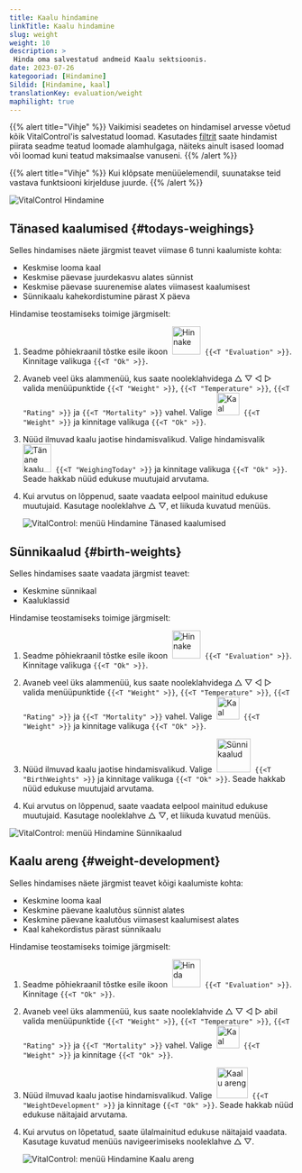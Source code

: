 ```yaml
---
title: Kaalu hindamine
linkTitle: Kaalu hindamine
slug: weight
weight: 10
description: >
 Hinda oma salvestatud andmeid Kaalu sektsioonis.
date: 2023-07-26
kategooriad: [Hindamine]
Sildid: [Hindamine, kaal]
translationKey: evaluation/weight
maphilight: true
---
```

{{% alert title="Vihje" %}}
Vaikimisi seadetes on hindamisel arvesse võetud kõik VitalControl'is salvestatud loomad. Kasutades [filtrit](../../filter/) saate hindamist piirata seadme teatud loomade alamhulgaga, näiteks ainult isased loomad või loomad kuni teatud maksimaalse vanuseni.
{{% /alert %}}

{{% alert title="Vihje" %}}
Kui klõpsate menüüelemendil, suunatakse teid vastava funktsiooni kirjelduse juurde.
{{% /alert %}}

<img src="../images/imagemap.png" alt="VitalControl Hindamine" title="Kaal" usemap="#workmap" class="maphilight" />

<map name="workmap">
   <area shape="rect" coords="3,40,116,160" alt="Tänane kaalumine" title="Hinda oma loomade tänase päeva VitalControl'iga salvestatud kaalu väärtusi&#10;Hiireklõps: dokumentatsiooni juurde" href="/et/docs/evaluation/weight/#todays-weighings">
   <area shape="rect" coords="116,40,238,160" alt="Sünnikaalud" title="Hinda oma salvestatud sünnikaale&#10;Hiireklõps: dokumentatsiooni juurde" href="/et/docs/evaluation/weight/#birth-weights">
   <area shape="rect" coords="3,160,116,279" alt="Kaalude areng" title="Hinda oma loomade kaalu arengut&#10;Hiireklõps: dokumentatsiooni juurde" href="/et/docs/evaluation/weight/#weight-development">

   <area shape="rect" coords="150,282,238,319" alt="Filter" title="Sea filter&#10;Hiireklõps: dokumentatsiooni juurde" href="/et/docs/filter">
   <area shape="rect" coords="2,282,95,319" alt="Tagasi" title="Hüppa tagasi ühe taseme võrra&#10;Hiireklõps: dokumentatsiooni juurde" href="/et/docs/evaluation/">
</map>

## Tänased kaalumised {#todays-weighings}
Selles hindamises näete järgmist teavet viimase 6 tunni kaalumiste kohta:
- Keskmise looma kaal
- Keskmise päevase juurdekasvu alates sünnist
- Keskmise päevase suurenemise alates viimasest kaalumisest
- Sünnikaalu kahekordistumine pärast X päeva

Hindamise teostamiseks toimige järgmiselt:

1. Seadme põhiekraanil tõstke esile ikoon &nbsp;<img src="/icons/main/evaluation.svg" width="50" align="bottom" alt="Hinnake" />&nbsp; `{{<T "Evaluation" >}}`. Kinnitage valikuga `{{<T "Ok" >}}`.

2. Avaneb veel üks alammenüü, kus saate nooleklahvidega △ ▽ ◁ ▷ valida menüüpunktide `{{<T "Weight" >}}`, `{{<T "Temperature" >}}`, `{{<T "Rating" >}}` ja `{{<T "Mortality" >}}` vahel. Valige &nbsp;<img src="/icons/evaluation/weight.svg" width="40" align="bottom" alt="Kaal" />&nbsp; `{{<T "Weight" >}}` ja kinnitage valikuga `{{<T "Ok" >}}`.

3. Nüüd ilmuvad kaalu jaotise hindamisvalikud. Valige hindamisvalik &nbsp;<img src="/icons/evaluation/weighingtoday.svg" width="50" align="bottom" alt="Tänane kaalumine" />&nbsp; `{{<T "WeighingToday" >}}` ja kinnitage valikuga `{{<T "Ok" >}}`. Seade hakkab nüüd edukuse muutujaid arvutama.

4. Kui arvutus on lõppenud, saate vaadata eelpool mainitud edukuse muutujaid. Kasutage nooleklahve △ ▽, et liikuda kuvatud menüüs.

   ![VitalControl: menüü Hindamine Tänased kaalumised](../images/todaysweighings.png "Hinnake tänaseid kaalumisi")

## Sünnikaalud {#birth-weights}
Selles hindamises saate vaadata järgmist teavet:
- Keskmine sünnikaal
- Kaaluklassid

Hindamise teostamiseks toimige järgmiselt:

1. Seadme põhiekraanil tõstke esile ikoon &nbsp;<img src="/icons/main/evaluation.svg" width="50" align="bottom" alt="Hinnake" />&nbsp; `{{<T "Evaluation" >}}`. Kinnitage valikuga `{{<T "Ok" >}}`.

2. Avaneb veel üks alammenüü, kus saate nooleklahvidega △ ▽ ◁ ▷ valida menüüpunktide `{{<T "Weight" >}}`, `{{<T "Temperature" >}}`, `{{<T "Rating" >}}` ja `{{<T "Mortality" >}}` vahel. Valige &nbsp;<img src="/icons/evaluation/weight.svg" width="40" align="bottom" alt="Kaal" />&nbsp; `{{<T "Weight" >}}` ja kinnitage valikuga `{{<T "Ok" >}}`.

3. Nüüd ilmuvad kaalu jaotise hindamisvalikud. Valige &nbsp;<img src="/icons/evaluation/birthweights.svg" width="60" align="bottom" alt="Sünnikaalud" />&nbsp; `{{<T "BirthWeights" >}}` ja kinnitage valikuga `{{<T "Ok" >}}`. Seade hakkab nüüd edukuse muutujaid arvutama.

4. Kui arvutus on lõppenud, saate vaadata eelpool mainitud edukuse muutujaid. Kasutage nooleklahve △ ▽, et liikuda kuvatud menüüs.

![VitalControl: menüü Hindamine Sünnikaalud](../images/birthweights.png "Hinda sünnikaalusid")

## Kaalu areng {#weight-development}

Selles hindamises näete järgmist teavet kõigi kaalumiste kohta:
- Keskmine looma kaal
- Keskmine päevane kaalutõus sünnist alates
- Keskmine päevane kaalutõus viimasest kaalumisest alates
- Kaal kahekordistus pärast sünnikaalu

Hindamise teostamiseks toimige järgmiselt:

1. Seadme põhiekraanil tõstke esile ikoon &nbsp;<img src="/icons/main/evaluation.svg" width="50" align="bottom" alt="Hinda" />&nbsp; `{{<T "Evaluation" >}}`. Kinnitage `{{<T "Ok" >}}`.

2. Avaneb veel üks alammenüü, kus saate nooleklahvide △ ▽ ◁ ▷ abil valida menüüpunktide `{{<T "Weight" >}}`, `{{<T "Temperature" >}}`, `{{<T "Rating" >}}` ja `{{<T "Mortality" >}}` vahel. Valige &nbsp;<img src="/icons/evaluation/weight.svg" width="40" align="bottom" alt="Kaal" />&nbsp; `{{<T "Weight" >}}` ja kinnitage `{{<T "Ok" >}}`.

3. Nüüd ilmuvad kaalu jaotise hindamisvalikud. Valige &nbsp;<img src="/icons/evaluation/weightdevelopment.svg" width="55" align="bottom" alt="Kaalu areng" />&nbsp; `{{<T "WeightDevelopment" >}}` ja kinnitage `{{<T "Ok" >}}`. Seade hakkab nüüd edukuse näitajaid arvutama.

4. Kui arvutus on lõpetatud, saate ülalmainitud edukuse näitajaid vaadata. Kasutage kuvatud menüüs navigeerimiseks nooleklahve △ ▽.

   ![VitalControl: menüü Hindamine Kaalu areng](../images/weightdevelopment.png "Hinda kaalu arengut")

